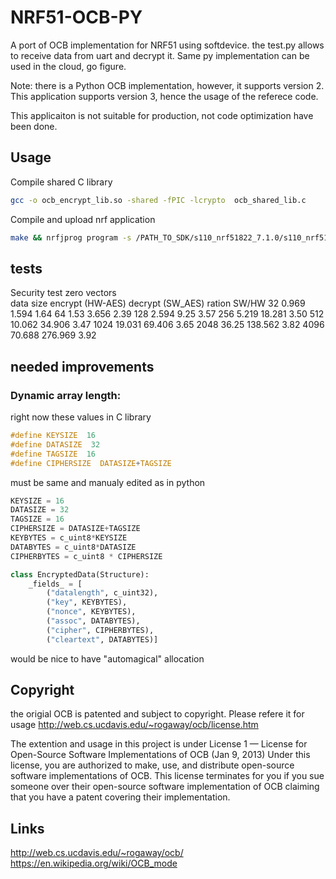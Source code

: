 # NRF51-OCB-PY
A port of OCB implementation for NRF51 using softdevice.
the test.py allows to receive data from uart and decrypt it.
Same py implementation can be used in the cloud, go figure.

Note: there is a Python OCB implementation, however, it supports version 2.
This application supports version 3, hence the usage of the referece code. 

This applicaiton is not suitable for production, not code optimization have been done.

## Usage
Compile shared C library
```bash
gcc -o ocb_encrypt_lib.so -shared -fPIC -lcrypto  ocb_shared_lib.c
```

Compile and upload nrf application
```bash
make && nrfjprog program -s /PATH_TO_SDK/s110_nrf51822_7.1.0/s110_nrf51822_7.1.0_softdevice.hex -c _build/nrf51422_xxac.hex
```
## tests
Security test zero vectors			
data size	encrypt (HW-AES)	decrypt (SW_AES)	ration SW/HW
32	0.969	1.594	1.64
64	1.53	3.656	2.39
128	2.594	9.25	3.57
256	5.219	18.281	3.50
512	10.062	34.906	3.47
1024	19.031	69.406	3.65
2048	36.25	138.562	3.82
4096	70.688	276.969	3.92


## needed improvements
### Dynamic array length:


right now these values in C library
```c
#define KEYSIZE  16
#define DATASIZE  32
#define TAGSIZE  16
#define CIPHERSIZE  DATASIZE+TAGSIZE
```

must be same and manualy edited as in python

```python
KEYSIZE = 16
DATASIZE = 32
TAGSIZE = 16
CIPHERSIZE = DATASIZE+TAGSIZE
KEYBYTES = c_uint8*KEYSIZE
DATABYTES = c_uint8*DATASIZE
CIPHERBYTES = c_uint8 * CIPHERSIZE

class EncryptedData(Structure):
    _fields_ = [
        ("datalength", c_uint32),
        ("key", KEYBYTES),
        ("nonce", KEYBYTES),
        ("assoc", DATABYTES),
        ("cipher", CIPHERBYTES),
        ("cleartext", DATABYTES)]
```        
would be nice to have "automagical" allocation


## Copyright
the origial OCB is patented and subject to copyright. Please refere it for usage
http://web.cs.ucdavis.edu/~rogaway/ocb/license.htm

The extention and usage in this project is under License 1 — License for Open-Source Software Implementations of OCB (Jan 9, 2013) 
Under this license, you are authorized to make, use, and distribute open-source software implementations of OCB. This license terminates for you if you sue someone over their open-source software implementation of OCB claiming that you have a patent covering their implementation.

## Links
http://web.cs.ucdavis.edu/~rogaway/ocb/
https://en.wikipedia.org/wiki/OCB_mode

